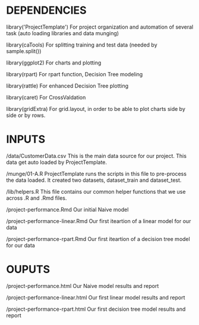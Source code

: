 # DEPENDENCIES

library('ProjectTemplate')
For project organization and automation of several task (auto loading libraries and data munging)

library(caTools)
For splitting training and test data (needed by sample.split())

library(ggplot2)
For charts and plotting

library(rpart)
For rpart function, Decision Tree modeling

library(rattle)
For enhanced Decision Tree plotting

library(caret)
For CrossValdation

library(gridExtra)
For grid.layout, in order to be able to plot charts side by side or by rows.

# INPUTS
/data/CustomerData.csv
This is the main data source for our project. This data get auto loaded by ProjectTemplate. 

/munge/01-A.R
ProjectTemplate runs the scripts in this file to pre-process the data loaded. It created two datasets, dataset_train and dataset_test.

/lib/helpers.R
This file contains our common helper functions that we use across .R and .Rmd files.

/project-performance.Rmd
Our initial Naive model

/project-performance-linear.Rmd
Our first iteartion of a linear model for our data

/project-performance-rpart.Rmd
Our first iteartion of a decision tree model for our data

# OUPUTS
/project-performance.html
Our Naive model results and report

/project-performance-linear.html
Our first linear model results and report

/project-performance-rpart.html
Our first decision tree model results and report
